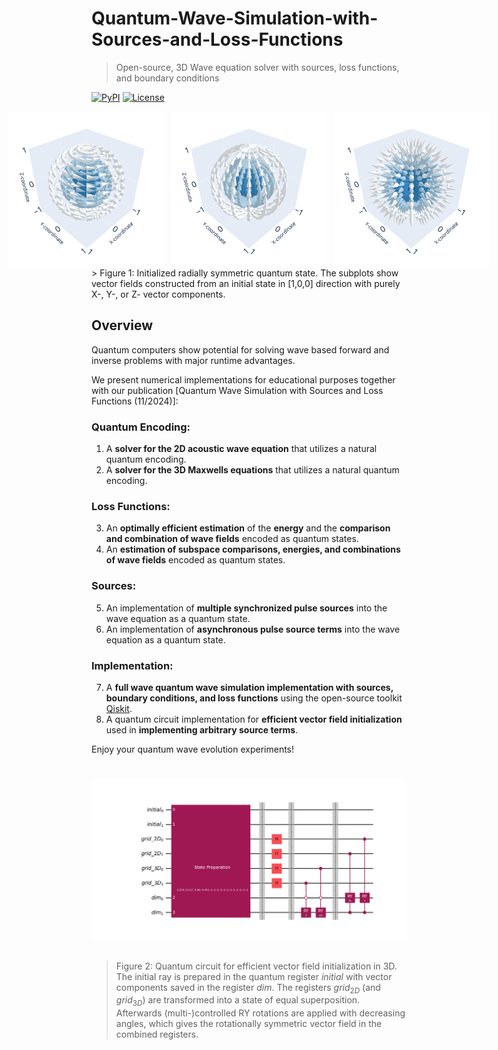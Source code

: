 # Quantum-Wave-Simulation-with-Sources-and-Loss-Functions

> Open-source, 3D Wave equation solver with sources, loss functions, and boundary conditions

[![PyPI](https://img.shields.io/badge/python-3.12-blue.svg)](https://www.python.org/downloads/release/python-3120/)
[![License](https://img.shields.io/badge/License-GNU-yellow.svg)](https://opensource.org/license/gpl-3-0/)

<div style="display: flex; justify-content: center; align-items: center; gap: 10px;">
  <img src="E-Figures/3D_state_a.png" width="250">
  <img src="E-Figures/3D_state_b.png" width="250">
  <img src="E-Figures/3D_state_c.png" width="250">
</div>
> Figure 1: Initialized radially symmetric quantum state. The subplots show vector fields constructed from an initial state in [1,0,0] direction with purely X-, Y-, or Z- vector components.

## Overview
Quantum computers show potential for solving wave based forward and inverse problems with major runtime advantages.

We present numerical implementations for educational purposes together with our publication [Quantum Wave Simulation with Sources and Loss Functions (11/2024)]:

### Quantum Encoding:
1. A **solver for the 2D acoustic wave equation** that utilizes a natural quantum encoding.
2. A **solver for the 3D Maxwells equations** that utilizes a natural quantum encoding.

### Loss Functions:
3. An **optimally efficient estimation** of the **energy** and the **comparison and combination of wave fields** encoded as quantum states.
4. An **estimation of subspace comparisons, energies, and combinations of wave fields** encoded as quantum states.

### Sources:
5. An implementation of **multiple synchronized pulse sources** into the wave equation as a quantum state.
6. An implementation of **asynchronous pulse source terms** into the wave equation as a quantum state.

### Implementation:
7. A **full wave quantum wave simulation implementation with sources, boundary conditions, and loss functions** using the open-source toolkit [Qiskit](https://arxiv.org/abs/2312.14747/).
8. A quantum circuit implementation for **efficient vector field initialization** used in **implementing arbitrary source terms**.

Enjoy your quantum wave evolution experiments!

# <p align="center"><img src="E-Figures/circuit_3D.png" width="1000"></p>
> Figure 2: Quantum circuit for efficient vector field initialization in 3D. The initial ray is prepared in the quantum register $initial$ with vector components saved in the register $dim$. The registers $grid_{2D}$ (and $grid_{3D}$) are transformed into a state of equal superposition. Afterwards (multi-)controlled RY rotations are applied with decreasing angles, which gives the rotationally symmetric vector field in the combined registers.
